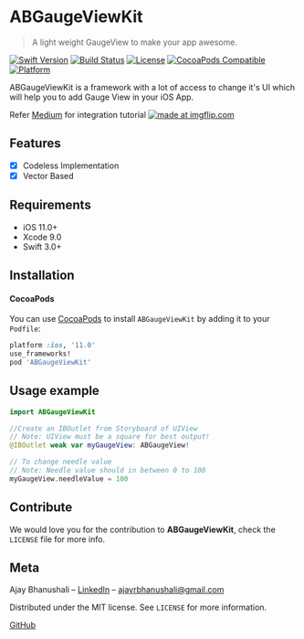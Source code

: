 # ABGaugeViewKit
> A light weight GaugeView to make your app awesome.

[![Swift Version][swift-image]][swift-url]
[![Build Status][travis-image]][travis-url]
[![License][license-image]][license-url]
[![CocoaPods Compatible](https://img.shields.io/cocoapods/v/EZSwiftExtensions.svg)](https://img.shields.io/cocoapods/v/LFAlertController.svg)  
[![Platform](https://img.shields.io/cocoapods/p/LFAlertController.svg?style=flat)](http://cocoapods.org/pods/LFAlertController)

 ABGaugeViewKit is a framework with a lot of access to change it's UI which will help you to add Gauge View in your iOS App.

Refer [Medium] for integration tutorial
<a href="https://imgflip.com/gif/25lu0h"><img src="https://i.imgflip.com/25lu0h.gif" title="made at imgflip.com"/></a>

## Features

- [x] Codeless Implementation
- [x] Vector Based

## Requirements

- iOS 11.0+
- Xcode 9.0
- Swift 3.0+

## Installation

#### CocoaPods
You can use [CocoaPods](https://cocoapods.org/pods/ABGaugeViewKit) to install `ABGaugeViewKit` by adding it to your `Podfile`:

```ruby
platform :ios, '11.0'
use_frameworks!
pod 'ABGaugeViewKit'
```
## Usage example

```swift
import ABGaugeViewKit

//Create an IBOutlet from Storyboard of UIView
// Note: UIView must be a square for best output!
@IBOutlet weak var myGaugeView: ABGaugeView!

// To change needle value
// Note: Needle value should in between 0 to 100
myGaugeView.needleValue = 100
```

## Contribute

We would love you for the contribution to **ABGaugeViewKit**, check the ``LICENSE`` file for more info.

## Meta

Ajay Bhanushali – [LinkedIn](https://www.linkedin.com/in/ajaybhanushali/) – ajayrbhanushali@gmail.com

Distributed under the MIT license. See ``LICENSE`` for more information.

[GitHub](https://github.com/AjayBhanushali)

[swift-image]:https://img.shields.io/badge/swift-3.0-orange.svg
[swift-url]: https://swift.org/
[license-image]: https://img.shields.io/badge/License-MIT-blue.svg
[license-url]: LICENSE
[travis-image]: https://img.shields.io/travis/dbader/node-datadog-metrics/master.svg?style=flat-square
[travis-url]: https://travis-ci.org/dbader/node-datadog-metrics
[codebeat-image]: https://codebeat.co/badges/c19b47ea-2f9d-45df-8458-b2d952fe9dad
[codebeat-url]: https://codebeat.co/projects/github-com-vsouza-awesomeios-com
[Medium]: https://medium.com/ajay-bhanushali/create-gaugeview-speedometer-in-swift-571ff97d1a68
